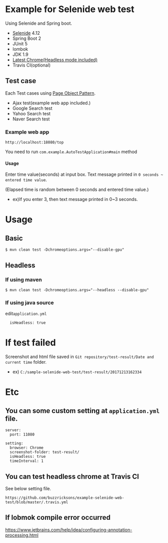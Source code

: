 # Example for Selenide web test
Using Selenide and Spring boot.
- [Selenide](http://selenide.org/) 4.12
- Spring Boot 2
- JUnit 5
- lombok
- JDK 1.9
- [Latest Chrome(Headless mode included)](https://www.google.com/chrome/browser/desktop/index.html)
- Travis CI(optional)

## Test case
Each Test cases using [Page Object Pattern](https://github.com/SeleniumHQ/selenium/wiki/PageObjects).
- Ajax test(example web app included.)
- Google Search test
- Yahoo Search test
- Naver Search test

### Example web app
```
http://localhost:18080/top
```
You need to run `com.example.AutoTestApplication#main` method

#### Usage
Enter time value(seconds) at input box. Text message printed in `0 seconds ~ entered time value`.

(Elapsed time is random between 0 seconds and entered time value.)
- ex)If you enter 3, then text message printed in 0~3 seconds.


# Usage
## Basic
```
$ mvn clean test -Dchromeoptions.args="--disable-gpu"
```

## Headless
### If using maven
```
$ mvn clean test -Dchromeoptions.args="--headless --disable-gpu"
```

### If using java source
edit`application.yml`
```
  isHeadless: true
```

# If test failed
Screenshot and html file saved in `Git repository/test-result/Date and current time` folder.

- ex) `C:/sample-selenide-web-test/test-result/20171213162334`

# Etc
## You can some custom setting at `application.yml` file.
```
server:
  port: 11080

setting:
  browser: Chrome
  screenshot-folder: test-result/
  isHeadless: true
  timeInterval: 1

```

## You can test headless chrome at Travis CI
See below setting file.
```
https://github.com/buzzricksons/example-selenide-web-test/blob/master/.travis.yml
```

## If lobmok compile error occurred
https://www.jetbrains.com/help/idea/configuring-annotation-processing.html
